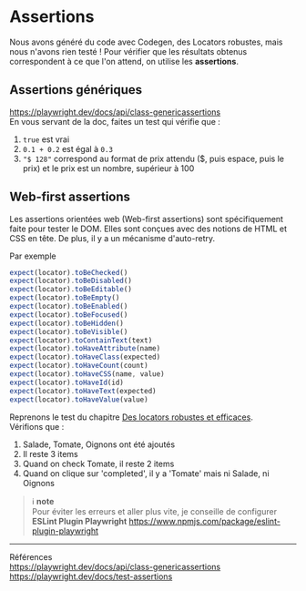 # Assertions
Nous avons généré du code avec Codegen, des Locators robustes, mais nous n'avons rien testé ! Pour vérifier que les résultats obtenus correspondent à ce que l'on attend, on utilise les **assertions**.
## Assertions génériques
<https://playwright.dev/docs/api/class-genericassertions>  
En vous servant de la doc, faites un test qui vérifie que :
1. `true` est vrai
2. `0.1 + 0.2` est égal à `0.3`
3. `"$ 128"` correspond au format de prix attendu ($, puis espace, puis le prix) et le prix est un nombre, supérieur à 100
## Web-first assertions
Les assertions orientées web (Web-first assertions) sont spécifiquement faite pour tester le DOM. Elles sont conçues avec des notions de HTML et CSS en tête. De plus, il y a un mécanisme d'auto-retry.

Par exemple
```ts
expect(locator).toBeChecked()
expect(locator).toBeDisabled()
expect(locator).toBeEditable()
expect(locator).toBeEmpty()
expect(locator).toBeEnabled()
expect(locator).toBeFocused()
expect(locator).toBeHidden()
expect(locator).toBeVisible()
expect(locator).toContainText(text)
expect(locator).toHaveAttribute(name)
expect(locator).toHaveClass(expected)
expect(locator).toHaveCount(count)
expect(locator).toHaveCSS(name, value)
expect(locator).toHaveId(id)
expect(locator).toHaveText(expected)
expect(locator).toHaveValue(value)
```

Reprenons le test du chapitre [Des locators robustes et efficaces](locators/README.md#Solution).  
Vérifions que :
1. Salade, Tomate, Oignons ont été ajoutés
2. Il reste 3 items
3. Quand on check Tomate, il reste 2 items
4. Quand on clique sur 'completed', il y a 'Tomate' mais ni Salade, ni Oignons

> ℹ️ **note**  
> Pour éviter les erreurs et aller plus vite, je conseille de configurer **ESLint Plugin Playwright**
> <https://www.npmjs.com/package/eslint-plugin-playwright>

---
Références  
<https://playwright.dev/docs/api/class-genericassertions>  
<https://playwright.dev/docs/test-assertions>  
